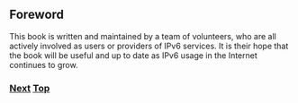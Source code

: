 ## Foreword

This book is written and maintained by a team of volunteers, who are all
actively involved as users or providers of IPv6 services. It is their
hope that the book will be useful and up to date as IPv6 usage in the
Internet continues to grow.

### [<ins>Next</ins>](How%20to%20use%20this%20book.md) [<ins>Top</ins>](01.%20Introduction%20and%20Foreword.md)

